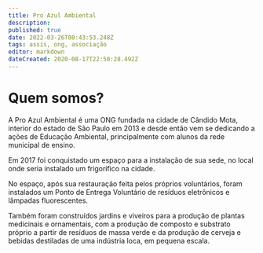 ```yaml
---
title: Pro Azul Ambiental
description: 
published: true
date: 2022-03-26T00:43:53.248Z
tags: assis, ong, associação
editor: markdown
dateCreated: 2020-08-17T22:50:28.492Z
---
```


# Quem somos?

A Pro Azul Ambiental é uma ONG fundada na cidade de Cândido Mota, interior do estado de São Paulo em 2013 e desde então vem se dedicando a ações de Educação Ambiental, principalmente com alunos da rede municipal de ensino.

Em 2017 foi conquistado um espaço para a instalação de sua sede, no local onde seria instalado um frigorifico na cidade.

No espaço, após sua restauração feita pelos próprios voluntários, foram instalados um Ponto de Entrega Voluntário de resíduos eletrônicos e lâmpadas fluorescentes.

Também foram construídos jardins e viveiros para a produção de plantas medicinais e ornamentais, com a produção de composto e substrato próprio a partir de resíduos de massa verde e da produção de cerveja e bebidas destiladas de uma indústria loca, em pequena escala.